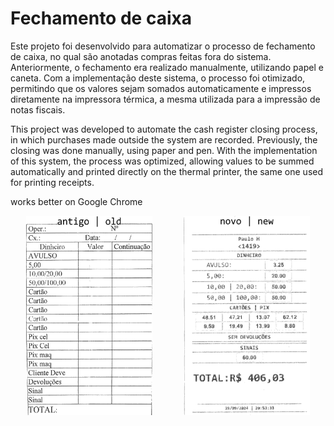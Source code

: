 # Fechamento de caixa

Este projeto foi desenvolvido para automatizar o processo de fechamento de caixa, no qual são anotadas compras feitas fora do sistema. Anteriormente, o fechamento era realizado manualmente, utilizando papel e caneta. Com a implementação deste sistema, o processo foi otimizado, permitindo que os valores sejam somados automaticamente e impressos diretamente na impressora térmica, a mesma utilizada para a impressão de notas fiscais.

This project was developed to automate the cash register closing process, in which purchases made outside the system are recorded. Previously, the closing was done manually, using paper and pen. With the implementation of this system, the process was optimized, allowing values to be summed automatically and printed directly on the thermal printer, the same one used for printing receipts.


works better on Google Chrome

<div style="display: flex; justify-content: space-around;">
  <img src="README/oldFechamento.jpg" alt="Old Fechamento" width="40%" />
  <img src="README/newFechamento.jpg" alt="New Fechamento" width="40%" />
</div>
